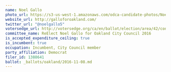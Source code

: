 ```yaml
---
name: Noel Gallo
photo_url: https://s3-us-west-1.amazonaws.com/odca-candidate-photos/Noel-Gallo.png
website_url: http://galloforoakland.com/
twitter_url: "@noelgallo5"
votersedge_url: http://votersedge.org/ca/en/ballot/election/area/42/contests/contest/13237/candidate/130759?&county=Alameda%20County&election_authority_id=1
committee_name: ReElect Noel Gallo for Oakland City Council 2016
is_accepted_expenditure_ceiling: true
is_incumbent: true
occupation: Incumbent, City Council member
party_affiliation: Democrat
filer_id: 1388641
ballot: _ballots/oakland/2016-11-08.md
---
```


